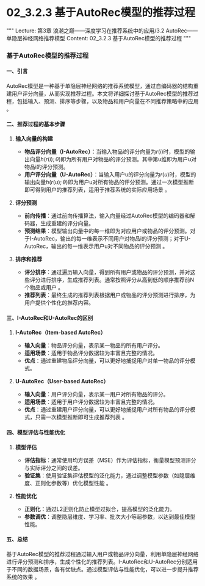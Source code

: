 # 02_3.2.3 基于AutoRec模型的推荐过程

"""
Lecture: 第3章 浪潮之巅——深度学习在推荐系统中的应用/3.2 AutoRec——单隐层神经网络推荐模型
Content: 02_3.2.3 基于AutoRec模型的推荐过程
"""

### 基于AutoRec模型的推荐过程

#### 一、引言
AutoRec模型是一种基于单隐层神经网络的推荐系统模型，通过自编码器的结构重建用户评分向量，从而实现推荐过程。本文将详细探讨基于AutoRec模型的推荐过程，包括输入、预测、排序等步骤，以及物品和用户向量在不同推荐策略中的应用  。

#### 二、推荐过程的基本步骤

1. **输入向量的构建**
   - **物品评分向量（I-AutoRec）**：当输入物品i的评分向量为$r(i)$时，模型的输出向量$h(r(i); \theta)$即为所有用户对物品i的评分预测。其中第u维即为用户u对物品i的评分预测。
   - **用户评分向量（U-AutoRec）**：当输入用户u的评分向量为$r(u)$时，模型的输出向量$h(r(u); \theta)$即为用户u对所有物品的评分预测。通过一次模型推断即可得到用户的推荐列表，适用于推荐系统的实际应用场景 。

2. **评分预测**
   - **前向传播**：通过前向传播算法，输入向量经过AutoRec模型的编码器和解码器，生成重建的评分向量。
   - **预测结果**：模型输出向量中的每一维即为对应用户或物品的评分预测。对于I-AutoRec，输出的每一维表示不同用户对物品i的评分预测；对于U-AutoRec，输出的每一维表示用户u对不同物品的评分预测 。

3. **排序和推荐**
   - **评分排序**：通过遍历输入向量，得到所有用户或物品的评分预测，并对这些评分进行排序，生成推荐列表。通常按照评分从高到低的顺序推荐前N个物品或用户 。
   - **推荐列表**：最终生成的推荐列表根据用户或物品的评分预测进行排序，为用户提供个性化的推荐内容。

#### 三、I-AutoRec和U-AutoRec的区别

1. **I-AutoRec（Item-based AutoRec）**
   - **输入向量**：物品评分向量，表示某一物品的所有用户评分。
   - **适用场景**：适用于物品评分数据较为丰富且完整的情况。
   - **优点**：通过重建物品评分向量，可以更好地捕捉用户对单一物品的评分模式。

2. **U-AutoRec（User-based AutoRec）**
   - **输入向量**：用户评分向量，表示某一用户对所有物品的评分。
   - **适用场景**：适用于用户评分数据较为丰富且完整的情况。
   - **优点**：通过重建用户评分向量，可以更好地捕捉用户对所有物品的评分模式，只需一次模型推断即可生成推荐列表 。

#### 四、模型评估与性能优化

1. **模型评估**
   - **评估指标**：通常使用均方误差（MSE）作为评估指标，衡量模型预测评分与实际评分之间的误差。
   - **验证集**：使用验证集评估模型的泛化能力，通过调整模型参数（如隐层维度、正则化参数等）优化模型性能 。

2. **性能优化**
   - **正则化**：通过L2正则化防止模型过拟合，提高模型的泛化能力。
   - **参数调优**：调整隐层维度、学习率、批次大小等超参数，以达到最佳模型性能。

#### 五、总结

基于AutoRec模型的推荐过程通过输入用户或物品评分向量，利用单隐层神经网络进行评分预测和排序，生成个性化的推荐列表。I-AutoRec和U-AutoRec分别适用于不同的数据场景，各有优缺点。通过模型评估与性能优化，可以进一步提升推荐系统的效果  。
